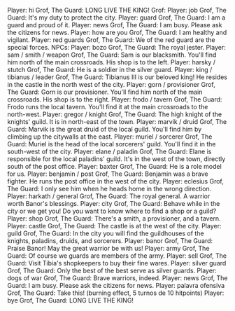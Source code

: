 Player: hi
Grof, The Guard: LONG LIVE THE KING!
 Grof:
Player: job
Grof, The Guard: It's my duty to protect the city.
Player: guard
Grof, The Guard: I am a guard and proud of it.
Player: news
Grof, The Guard: I am busy. Please ask the citizens for news.
Player: how are you
Grof, The Guard: I am healthy and vigilant.
Player: red guards
Grof, The Guard: We of the red guard are the special forces.
NPCs:
Player: bozo
Grof, The Guard: The royal jester.
Player: sam / smith / weapon
Grof, The Guard: Sam is our blacksmith. You'll find him north of the main crossroads. His shop is to the left.
Player: harsky / stutch
Grof, The Guard: He is a soldier in the silver guard.
Player: king / tibianus / leader
Grof, The Guard: Tibianus III is our beloved king! He resides in the castle in the north west of the city.
Player: gorn / provisioner
Grof, The Guard: Gorn is our provisioner. You'll find him north of the main crossroads. His shop is to the right.
Player: frodo / tavern
Grof, The Guard: Frodo runs the local tavern. You'll find it at the main crossroads to the north-west.
Player: gregor / knight
Grof, The Guard: The high knight of the knights' guild. It is in north-east of the town.
Player: marvik / druid
Grof, The Guard: Marvik is the great druid of the local guild. You'll find him by climbing up the citywalls at the east.
Player: muriel / sorcerer
Grof, The Guard: Muriel is the head of the local sorcerers' guild. You'll find it in the south-west of the city.
Player: elane / paladin
Grof, The Guard: Elane is responsible for the local paladins' guild. It's in the west of the town, directly south of the post office.
Player: baxter
Grof, The Guard: He is a role model for us.
Player: benjamin / post
Grof, The Guard: Benjamin was a brave fighter. He runs the post office in the west of the city.
Player: eclesius
Grof, The Guard: I only see him when he heads home in the wrong direction.
Player: harkath / general
Grof, The Guard: The royal general. A warrior worth Banor's blessings.
Player: city
Grof, The Guard: Behave while in the city or we get you! Do you want to know where to find a shop or a guild?
Player: shop
Grof, The Guard: There's a smith, a provisioner, and a tavern.
Player: castle
Grof, The Guard: The castle is at the west of the city.
Player: guild
Grof, The Guard: In the city you will find the guildhouses of the knights, paladins, druids, and sorcerers.
Player: banor
Grof, The Guard: Praise Banor! May the great warrior be with us!
Player: army
Grof, The Guard: Of course we guards are members of the army.
Player: sell
Grof, The Guard: Visit Tibia's shopkeepers to buy their fine wares.
Player: silver guard
Grof, The Guard: Only the best of the best serve as silver guards.
Player: dogs of war
Grof, The Guard: Brave warriors, indeed.
Player: news
Grof, The Guard: I am busy. Please ask the citizens for news.
Player: palavra ofensiva
Grof, The Guard: Take this! (burning effect, 5 turnos de 10 hitpoints)
Player: bye
Grof, The Guard: LONG LIVE THE KING!